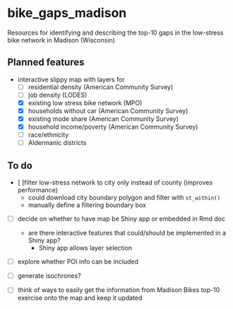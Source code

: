 # bike_gaps_madison
Resources for identifying and describing the top-10 gaps in the low-stress bike network in Madison (Wisconsin)

## Planned features
- interactive slippy map with layers for
  - [ ] residential density (American Community Survey)
  - [ ] job density (LODES)
  - [x] existing low stress bike network (MPO)
  - [x] households without car (American Community Survey)
  - [x] existing mode share (American Community Survey)
  - [x] household income/poverty (American Community Survey)
  - [ ] race/ethnicity
  - [ ] Aldermanic districts
  
## To do
- [ ]filter low-stress network to city only instead of county (improves performance)
  - could download city boundary polygon and filter with `st_within()`
  - manually define a filtering boundary box
- [ ] decide on whether to have map be Shiny app or embedded in Rmd doc
  - are there interactive features that could/should be implemented in a Shiny app?
    - Shiny app allows layer selection
- [ ] explore whether POI info can be included
- [ ] generate isochrones?
- [ ] think of ways to easily get the information from Madison Bikes top-10 exercise onto the map and keep it updated


  

